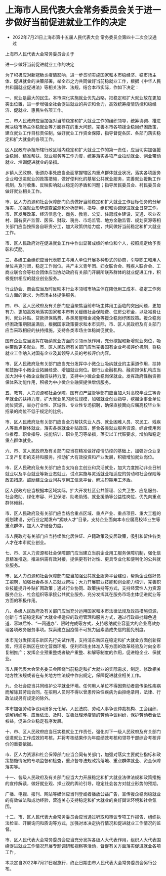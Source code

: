 # 上海市人民代表大会常务委员会关于进一步做好当前促进就业工作的决定

- 2022年7月21日上海市第十五届人民代表大会
  常务委员会第四十二次会议通过

<!-- INFO END -->

上海市人民代表大会常务委员会关于

进一步做好当前促进就业工作的决定

为了积极应对新冠肺炎疫情影响，进一步贯彻实施国家和本市稳经济、稳市场主体、促进就业的决策部署，举全市之力共同做好当前稳就业工作，根据《中华人民共和国就业促进法》等相关法律、法规，结合本市实际，作如下决定：

一、就业是最大的民生。本市深化实施就业优先战略，把稳定和扩大就业放在更加突出位置，进一步增强全社会促进就业的共识和合力，高效统筹疫情防控和稳经济、促就业、惠民生各项工作。

二、市人民政府应当加强对当前稳定和扩大就业工作的组织领导，统筹协调、推进解决稳市场主体稳就业等方面存在的重大问题，完善本市各项援企稳岗纾困政策，建立就业工作目标责任制，做好就业工作资金保障，指导督促各区、各部门落实稳定和扩大就业的各项工作。

区人民政府承担所辖行政区域内稳定和扩大就业工作的第一责任，应当切实加强援企稳岗、精准帮扶、就业服务等工作力度，统筹落实各项产业拉动就业、创业带动就业、培训促进就业的举措。

乡镇人民政府、街道办事处应当全面掌握辖区内重点群体就业状况，落实各项服务企业和促进就业的政策措施，做好便利化的基层公共就业服务，完善就业援助工作机制，及时收集、反映影响就业稳定的矛盾和问题；指导居民委员会、村民委员会做好就业相关工作。

市、区人力资源和社会保障部门负责做好当前稳定和扩大就业工作目标任务的分解落实，加强就业形势调查监测和分析研判，指导、组织和协调促进就业日常工作。市、区发展改革、经济信息化、商务、教育、公安、住房城乡建设、交通、农业农村、国有资产监管、医保、财政、税务、市场监管、地方金融监管、规划资源等相关部门应当按照各自职责分工，加大政策供给力度，共同做好当前稳定和扩大就业工作。

市、区人民政府对在促进就业工作中作出显著成绩的单位和个人，按照规定给予表彰和奖励。

三、各级工会组织应当代表职工与用人单位开展多种形式的协商，引导职工和用人单位共克时艰，稳定工作岗位。共产主义青年团、妇女联合会、残疾人联合会、工商业联合会等社会团体应当协助政府有关部门开展所联系群体的就业促进工作，积极提供相应的就业创业服务。

行业协会、商会应当及时反映本行业本领域市场主体在降低用工成本、稳定工作岗位方面的诉求，为市场主体提供服务。

四、市、区人民政府及有关部门应当聚焦当前市场主体用工面临的突出问题，更加有力、更加高效地落实国家和本市有关缓缴社会保险费、住房公积金，以及减费让利、就业补贴、贷款担保贴费、各类房屋租金减免等援企稳岗纾困政策。援企稳岗纾困政策期限届满后，根据国家政策要求和本市实际，市、区人民政府及有关部门应当采取相应的扶持措施，支持各类市场主体稳岗促就业。

国有企业应当发挥在吸纳就业方面的引领示范作用，充分挖掘和新增就业岗位，吸纳带动更多就业。市、区人民政府有关部门应当完善国有企业考核评价机制，将稳就业工作纳入对国有企业及其领导人员的考核评价内容。

市、区人民政府及有关部门应当充分发挥中小微企业吸纳就业的主渠道作用，扶持和鼓励中小微企业拓展经营、增加就业岗位。银行业金融机构、融资担保机构应当加大对中小微企业融资扶持力度，支持中小微企业稳岗保就业。发挥政府性融资担保体系功能作用，积极为中小微企业融资提供增信服务。

五、教育、人力资源和社会保障、国有资产监管等部门应当加大对高校毕业生等青年就业的扶持力度，扩大就业见习岗位规模，加强就业创业指导，挖掘企事业单位岗位资源，举办行业性、区域性、专业性专场招聘，确保直接面向应届高校毕业生招录的岗位不低于规定的比例。

市、区人民政府及有关部门应当全力帮扶失业人员、就业困难人员、农民工、残疾人等重点群体就业，落实各类就业补贴政策，整合各类就业服务资源，综合使用岗位推荐、职业指导、技能培训、职业见习等举措，落实以工代赈要求，增加和稳定重点群体就业。

六、市、区人民政府及有关部门应当在精准做好疫情防控的基础上，加强对企业复工复产复市的支持和服务，推动扩大有效投资和产业发展，积极增加就业岗位。

市、区人民政府及有关部门应当支持自主创业和灵活就业，加大力度推动非全日制就业以及平台就业等新业态就业，试点实施与灵活就业相适应的劳动和社会保险等政策措施。鼓励建立企业间共享用工信息平台，解决短期用工矛盾。

区人民政府应当根据本区域实际，扩大开发社区公共管理、公共卫生、应急服务、社会救助、绿化市容、环卫保洁、助老助残、就业援助等公益性岗位，优先向重点群体倾斜。

市、区人民政府及有关部门应当结合重点区域、重点产业、重点项目、重大工程的规划建设，分行业定期发布“紧缺人才”目录，支持企业面向本市应届高校毕业生等重点群体，加大人才储备力度。

市人民政府有关部门应当持续优化居住证、户籍政策及安居政策，吸引和留住各类人才在本市就业创业。

七、市、区人力资源和社会保障部门应当建立当前企业用工服务保障机制，强化信息精准推送，推进供需有效对接，提供更有针对性、更具专业化和便利化的公共就业服务。

市、区人力资源和社会保障部门应当加强公共就业服务平台建设，帮助企业做好员工招聘，加强社会各类人员就业帮扶；大力开展职业技能和创业能力培训，完善职业技能提升补贴扩围政策；通过行业协同、政策扶持等方式，支持经营性人力资源服务企业、社会组织等承接公共就业服务，充分发挥其在服务市场主体促进就业等方面的积极作用。

八、各级人民政府及有关部门应当充分运用国家和本市法律法规及政策措施资源，创新与当前稳定和扩大就业相适应的政府管理和服务方式，通过行政审批绿色通道、容缺后补、“一网通办”、限时完成等方式，支持吸纳就业容量大的企业高效办理各项政务服务事项。探索建立因疫情不可抗力因素造成失信的豁免制度。

本市充分发挥浦东新区先行先试作用，支持浦东新区在稳定和扩大就业方面创新探索，将浦东新区在优化营商环境、便利市场主体准入等方面的改革经验及时向全市复制推广；发挥企业预重整或者破产重整、和解等制度的作用，促进稳企业、保就业。

市人民代表大会常务委员会围绕当前稳定和扩大就业的实际需求，制定、修改相关地方性法规或者在有关地方性法规中作出规定，保障促进就业相关工作。

九、全社会应当共同维护公平就业环境。任何用人单位不得因劳动者患传染性疾病而解除其劳动合同，在招用人员时不得以曾患传染性疾病为由拒绝录用，法律、行政法规另有规定的除外。

本市加强劳动争议纠纷多元化解。人民法院、劳动人事争议仲裁机构、工会组织、调解组织等，应当依法、及时、妥善处理涉疫情的劳动争议纠纷，保护劳动者合法权益，促进企业稳定有序发展。

十、市、区人民政府应当压实稳就业工作责任，强化对下一级人民政府及有关部门促进就业工作成效的考核，并将考核结果作为年度绩效考核和领导干部综合考核评价的重要依据。

市、区人力资源和社会保障部门应当会同有关部门，加强对落实主要就业指标和政策措施情况的专项监督和检查，重点督导法规政策落地、重点群体就业、资金保障落实等。

十一、各级人民政府及有关部门应当大力开展稳定和扩大就业法律法规和政策措施的宣传解读，做好就业观、择业观的舆论引导，稳定社会各方对就业形势的预期。

广播、电视、报刊、网站等媒体应当刊登或者播放公益广告，宣传援企稳岗稳就业的有效做法和成功经验，营造关心支持稳定和扩大就业的良好舆论环境和社会氛围。

十二、市、区人民代表大会常务委员会应当通过听取和审议专项工作报告、组织执法检查、开展询问和质询等方式，加强对本决定执行情况和促进就业工作情况的监督。

市、区人民代表大会常务委员会应当充分发挥各级人大代表作用，组织人大代表围绕促进就业工作情况开展专题调研和视察等活动，督促有关方面落实促进就业各项工作。

本决定自2022年7月21日起施行，终止日期由市人民代表大会常务委员会另行公布。
